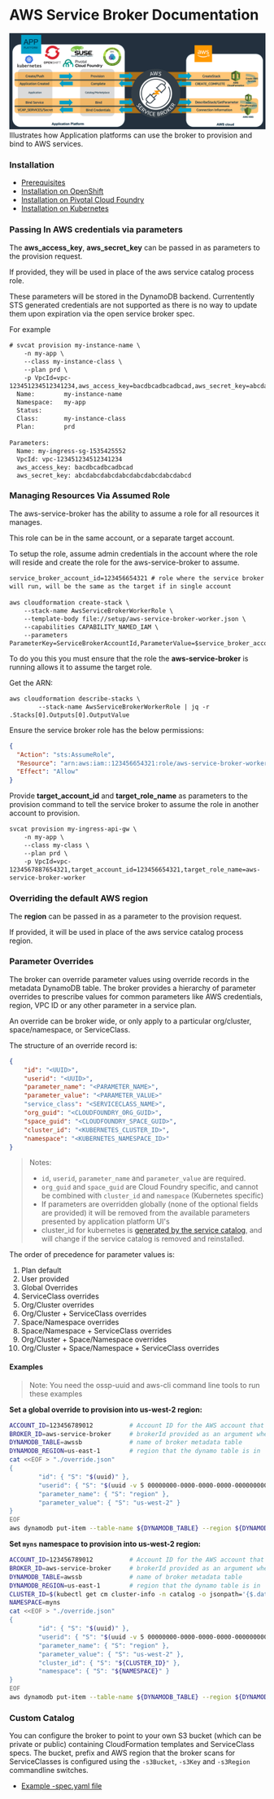 AWS Service Broker Documentation
================================

![Architecture](/docs/images/architecture.png)
Illustrates how Application platforms can use the broker to provision and bind to AWS services.

### Installation

* [Prerequisites](/docs/install_prereqs.md)
* [Installation on OpenShift](/docs/getting-started-openshift.md)
* [Installation on Pivotal Cloud Foundry](/docs/getting-started-pcf.md)
* [Installation on Kubernetes](/docs/getting-started-k8s.md)

### Passing In AWS credentials via parameters

The **aws_access_key**, **aws_secret_key** can be passed in as parameters to the provision request.

If provided, they will be used in place of the aws service catalog process role.

These parameters will be stored in the DynamoDB backend.  Currentently STS generated credentials
are not supported as there is no way to update them upon expiration via the 
open service broker spec.

For example

```
# svcat provision my-instance-name \
	-n my-app \
	--class my-instance-class \
	--plan prd \
	-p VpcId=vpc-123451234512341234,aws_access_key=bacdbcadbcadbcad,aws_secret_key=abcdabcdabcdabcdabcdabcdabcdabcd
  Name:        my-instance-name
  Namespace:   my-app
  Status:
  Class:       my-instance-class
  Plan:        prd

Parameters:
  Name: my-ingress-sg-1535425552
  VpcId: vpc-123451234512341234
  aws_access_key: bacdbcadbcadbcad
  aws_secret_key: abcdabcdabcdabcdabcdabcdabcdabcd
```

### Managing Resources Via Assumed Role

The aws-service-broker has the ability to assume a role for all resources it manages.

This role can be in the same account, or a separate target account.

To setup the role, assume admin credentials in the account where the role will reside
and create the role for the aws-service-broker to assume.

```
service_broker_account_id=123456654321 # role where the service broker will run, will be the same as the target if in single account

aws cloudformation create-stack \
    --stack-name AwsServiceBrokerWorkerRole \
    --template-body file://setup/aws-service-broker-worker.json \
    --capabilities CAPABILITY_NAMED_IAM \
    --parameters ParameterKey=ServiceBrokerAccountId,ParameterValue=$service_broker_account_id
```

To do you this you must ensure that the role the **aws-service-broker** is running allows it to assume the target role.

Get the ARN:

```
aws cloudformation describe-stacks \
        --stack-name AwsServiceBrokerWorkerRole | jq -r .Stacks[0].Outputs[0].OutputValue
```

Ensure the service broker role has the below permissions:

```json
{
  "Action": "sts:AssumeRole",
  "Resource": "arn:aws:iam::123456654321:role/aws-service-broker-worker",
  "Effect": "Allow"
}
```

Provide **target_account_id** and **target_role_name** as parameters to the provision command
to tell the service broker to assume the role in another account to provision.

```
svcat provision my-ingress-api-gw \
    -n my-app \
    --class my-class \
    --plan prd \
    -p VpcId=vpc-1234567887654321,target_account_id=123456654321,target_role_name=aws-service-broker-worker
````

### Overriding the default AWS region

The **region** can be passed in as a parameter to the provision request.

If provided, it will be used in place of the aws service catalog process region.

### Parameter Overrides

The broker can override parameter values using override records in the metadata DynamoDB table.
The broker provides a hierarchy of parameter overrides to prescribe values for common parameters like AWS credentials, region, 
VPC ID or any other parameter in a service plan.

An override can be broker wide, or only apply to a particular org/cluster, space/namespace, or ServiceClass.

The structure of an override record is:

```json
{
    "id": "<UUID>",
    "userid": "<UUID>",
    "parameter_name": "<PARAMETER_NAME>",
    "parameter_value": "<PARAMETER_VALUE>"
    "service_class": "<SERVICECLASS_NAME>",
    "org_guid": "<CLOUDFOUNDRY_ORG_GUID>",
    "space_guid": "<CLOUDFOUNDRY_SPACE_GUID>",
    "cluster_id": "<KUBERNETES_CLUSTER_ID>",
    "namespace": "<KUBERNETES_NAMESPACE_ID>"
}
```

> Notes:
> * `id`, `userid`, `parameter_name` and `parameter_value` are required. 
> * `org_guid` and `space_guid` are Cloud Foundry specific, and cannot be combined with `cluster_id` and `namespace` (Kubernetes specific)
> * If parameters are overridden globally (none of the optional fields are provided) it will be removed from the available parameters presented by application platform UI's
> * cluster_id for kubernetes is [generated by the service catalog](https://github.com/kubernetes-incubator/service-catalog/blob/acf976260e505bedb10b7c8f18efc69833714ecc/pkg/controller/controller.go#L1317), and will change if the service catalog is removed and reinstalled.

The order of precedence for parameter values is:

1. Plan default
2. User provided
3. Global Overrides
4. ServiceClass overrides
5. Org/Cluster overrides
6. Org/Cluster + ServiceClass overrides
7. Space/Namespace overrides
8. Space/Namespace + ServiceClass overrides
9. Org/Cluster + Space/Namespace overrides
10. Org/Cluster + Space/Namespace + ServiceClass overrides

#### Examples

> Note: You need the ossp-uuid and aws-cli command line tools to run these examples

**Set a global override to provision into us-west-2 region:**

```bash
ACCOUNT_ID=123456789012          # Account ID for the AWS account that the broker user/role is in
BROKER_ID=aws-service-broker     # brokerId provided as an argument when launching the broker, if not specified it defaults to aws-service-broker
DYNAMODB_TABLE=awssb             # name of broker metadata table
DYNAMODB_REGION=us-east-1        # region that the dynamo table is in
cat <<EOF > "./override.json"
{
        "id": { "S": "$(uuid)" },
        "userid": { "S": "$(uuid -v 5 00000000-0000-0000-0000-000000000000 ${ACCOUNT_ID}${BROKER_ID})" },
        "parameter_name": { "S": "region" },
        "parameter_value": { "S": "us-west-2" }
}
EOF
aws dynamodb put-item --table-name ${DYNAMODB_TABLE} --region ${DYNAMODB_REGION} --item file://override.json
```

**Set `myns` namespace to provision into us-west-2 region:**

```bash
ACCOUNT_ID=123456789012          # Account ID for the AWS account that the broker user/role is in
BROKER_ID=aws-service-broker     # brokerId provided as an argument when launching the broker, if not specified it defaults to aws-service-broker
DYNAMODB_TABLE=awssb             # name of broker metadata table
DYNAMODB_REGION=us-east-1        # region that the dynamo table is in
CLUSTER_ID=$(kubectl get cm cluster-info -n catalog -o jsonpath='{$.data.id}') # Ensure your kubectl is set to the desired cluster
NAMESPACE=myns
cat <<EOF > "./override.json"
{
        "id": { "S": "$(uuid)" },
        "userid": { "S": "$(uuid -v 5 00000000-0000-0000-0000-000000000000 ${ACCOUNT_ID}${BROKER_ID})" },
        "parameter_name": { "S": "region" },
        "parameter_value": { "S": "us-west-2" },
        "cluster_id": { "S": "${CLUSTER_ID}" },
        "namespace": { "S": "${NAMESPACE}" }
}
EOF
aws dynamodb put-item --table-name ${DYNAMODB_TABLE} --region ${DYNAMODB_REGION} --item file://override.json
```

### Custom Catalog

You can configure the broker to point to your own S3 bucket (which can be private or public) containing 
CloudFormation templates and ServiceClass specs. The bucket, prefix and AWS region that the broker scans for ServiceClasses is configured using the 
`-s3Bucket`, `-s3Key` and `-s3Region` commandline switches.

* [Example -spec.yaml file](/examples/example-spec.yaml)

